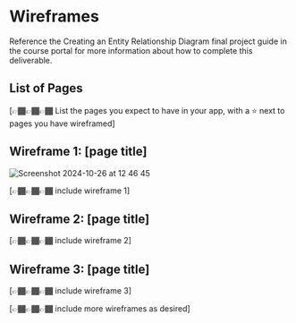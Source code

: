 # Wireframes

Reference the Creating an Entity Relationship Diagram final project guide in the course portal for more information about how to complete this deliverable.

## List of Pages

[👉🏾👉🏾👉🏾 List the pages you expect to have in your app, with a ⭐ next to pages you have wireframed]

## Wireframe 1: [page title]

![Screenshot 2024-10-26 at 12 46 45](https://github.com/user-attachments/assets/6945efdf-7efe-4cde-b9af-9f788909013d)

[👉🏾👉🏾👉🏾 include wireframe 1]

## Wireframe 2: [page title]

[👉🏾👉🏾👉🏾 include wireframe 2]

## Wireframe 3: [page title]

[👉🏾👉🏾👉🏾 include wireframe 3]

[👉🏾👉🏾👉🏾 include more wireframes as desired]
